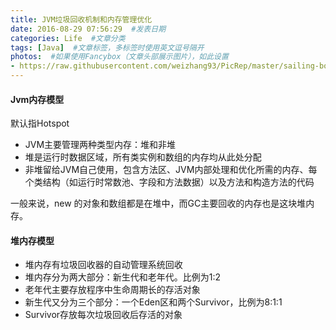 ```yaml
---
title: JVM垃圾回收机制和内存管理优化
date: 2016-08-29 07:56:29  #发表日期
categories: Life  #文章分类
tags: [Java]  #文章标签，多标签时使用英文逗号隔开
photos:  #如果使用Fancybox（文章头部展示图片），如此设置
- https://raw.githubusercontent.com/weizhang93/PicRep/master/sailing-boat-1593613_960_720.jpg
---
```


#### Jvm内存模型

默认指Hotspot

* JVM主要管理两种类型内存：堆和非堆
* 堆是运行时数据区域，所有类实例和数组的内存均从此处分配
* 非堆留给JVM自己使用，包含方法区、JVM内部处理和优化所需的内存、每个类结构（如运行时常数池、字段和方法数据）以及方法和构造方法的代码

一般来说，new 的对象和数组都是在堆中，而GC主要回收的内存也是这块堆内存。

#### 堆内存模型

* 堆内存有垃圾回收器的自动管理系统回收
* 堆内存分为两大部分：新生代和老年代。比例为1:2
* 老年代主要存放程序中生命周期长的存活对象
* 新生代又分为三个部分：一个Eden区和两个Survivor，比例为8:1:1
* Survivor存放每次垃圾回收后存活的对象